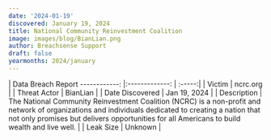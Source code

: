 ```yaml
---
date: '2024-01-19'
discovered: January 19, 2024
title: National Community Reinvestment Coalition
image: images/blog/BianLian.png
author: Breachsense Support
draft: false
yearmonths: 2024/january
---
```



| Data Breach Report
------------:     |:-------------:    | :-----:|
| Victim      | ncrc.org      | 
| Threat Actor      | BianLian      | 
| Date Discovered      | Jan 19, 2024      | 
| Description      | The National Community Reinvestment Coalition (NCRC) is a non-profit and network of organizations and individuals dedicated to creating a nation that not only promises but delivers opportunities for all Americans to build wealth and live well.      | 
| Leak Size      | Unknown      | 


